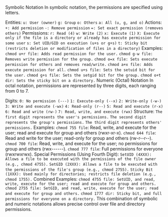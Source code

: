 Symbolic Notation
In symbolic notation, the permissions are specified using letters.

Entities:
`u: User (owner)`
`g: Group`
`o: Others`
`a: All (u, g, and o)`
Actions:
`+: Add permission`
`-: Remove permission`
`=: Set exact permission (removes others)`
Permissions:
`r: Read (4)`
`w: Write (2)`
`x: Execute (1)`
`X: Execute only if the file is a directory or already has execute permission for some user`
`s: Set UID/GID on execution (u+s or g+s)`
`t: Sticky bit (restricts deletion or modification of files in a directory)`
Examples:
`chmod u+r file: Adds read permission for the user.`
`chmod g-w file: Removes write permission for the group.`
`chmod o=x file: Sets execute permission for others and removes read/write.`
`chmod a+x file: Adds execute permission for all.`
`chmod u+s file: Sets the setuid bit for the user.`
`chmod g+s file: Sets the setgid bit for the group.`
`chmod o+t dir: Sets the sticky bit on a directory.`
Numeric (Octal) Notation
In octal notation, permissions are represented by three digits, each ranging from 0 to 7.

Digits:
`0: No permission (---)`
`1: Execute-only (--x)`
`2: Write-only (-w-)`
`3: Write and execute (-wx)`
`4: Read-only (r--)`
`5: Read and execute (r-x)`
`6: Read and write (rw-)`
`7: Read, write, and execute (rwx)`
Structure:
`The first digit represents the user's permissions.`
`The second digit represents the group's permissions.`
`The third digit represents others' permissions.`
Examples:
`chmod 755 file`: Read, write, and execute for the user; read and execute for group and others (rwxr-xr-x).
`chmod 644 file`: Read and write for the user; read-only for group and others (rw-r--r--).
`chmod 700 file`: Read, write, and execute for the user; no permissions for group and others (rwx------).
`chmod 777 file`: Full permissions for everyone (rwxrwxrwx).
Special Permissions (Using Fourth Digit):
`SetUID (4XXX): Allows a file to be executed with the permissions of the file owner (e.g., chmod 4755).`
`SetGID (2XXX): Allows a file to be executed with the permissions of the file's group (e.g., chmod 2755).`
`Sticky Bit (1XXX): Used mainly for directories; restricts file deletion (e.g., chmod 1755).`
Combined Examples:
`chmod 4755 file: SetUID, and read, write, execute for the user; read and execute for group and others.`
`chmod 2755 file: SetGID, and read, write, execute for the user; read and execute for group and others.`
`chmod 1777 dir: Sticky bit, and full permissions for everyone on a directory.`
This combination of symbolic and numeric notations allows precise control over file and directory permissions.